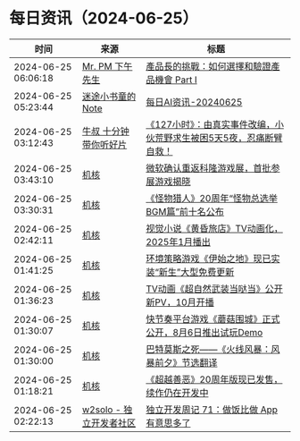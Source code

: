 ﻿# 每日资讯（2024-06-25）

|时间|来源|标题|
|---|---|---|
|2024-06-25 06:06:18|[Mr. PM 下午先生](http://feeds.feedburner.com/pmmustknow)|[產品長的挑戰：如何選擇和驗證產品機會 Part I](https://mrpm.cc/?p=1669)|
|2024-06-25 05:23:44|[迷途小书童的Note](https://xugaoxiang.com/feed)|[每日AI资讯-20240625](https://xugaoxiang.com/2024/06/25/ai-daily-20240625/)|
|2024-06-25 03:12:43|[牛叔 十分钟带你听好片](https://getpodcast.xyz/data/ximalaya/11534451.xml)|[《127小时》：由真实事件改编，小伙荒野求生被困5天5夜，忍痛断臂自救！](https://www.ximalaya.com/sound/737107818)|
|2024-06-25 03:43:10|[机核](https://www.gcores.com/rss)|[微软确认重返科隆游戏展，首批参展游戏揭晓](https://www.gcores.com/articles/184038)|
|2024-06-25 03:30:31|[机核](https://www.gcores.com/rss)|[《怪物猎人》20周年“怪物总选举 BGM篇”前十名公布](https://www.gcores.com/articles/184033)|
|2024-06-25 02:42:11|[机核](https://www.gcores.com/rss)|[视觉小说《黄昏旅店》TV动画化，2025年1月播出](https://www.gcores.com/articles/184034)|
|2024-06-25 01:41:25|[机核](https://www.gcores.com/rss)|[环境策略游戏《伊始之地》现已实装“新生”大型免费更新](https://www.gcores.com/articles/184031)|
|2024-06-25 01:36:23|[机核](https://www.gcores.com/rss)|[TV动画《超自然武装当哒当》公开新PV，10月开播](https://www.gcores.com/articles/184030)|
|2024-06-25 01:30:07|[机核](https://www.gcores.com/rss)|[快节奏平台游戏《蘑菇围城》正式公开，8月6日推出试玩Demo](https://www.gcores.com/articles/184029)|
|2024-06-25 01:30:00|[机核](https://www.gcores.com/rss)|[巴特莫斯之死——《火线风暴：风暴前夕》节选翻译](https://www.gcores.com/articles/184010)|
|2024-06-25 01:18:21|[机核](https://www.gcores.com/rss)|[《超越善恶》20周年版现已发售，续作仍在开发中](https://www.gcores.com/articles/184028)|
|2024-06-25 02:22:13|[w2solo - 独立开发者社区](https://w2solo.com/topics/feed)|[独立开发周记 71：做饭比做 App 有意思多了](https://w2solo.com/topics/4718)|
